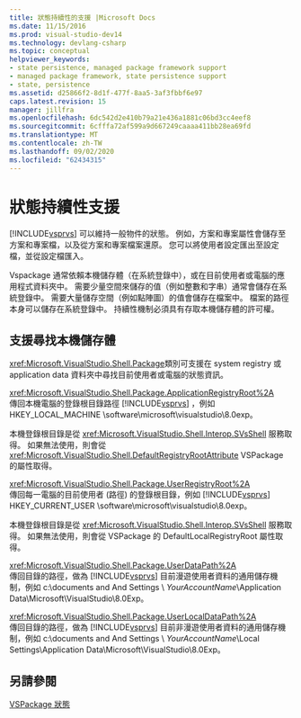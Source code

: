 ```yaml
---
title: 狀態持續性的支援 |Microsoft Docs
ms.date: 11/15/2016
ms.prod: visual-studio-dev14
ms.technology: devlang-csharp
ms.topic: conceptual
helpviewer_keywords:
- state persistence, managed package framework support
- managed package framework, state persistence support
- state, persistence
ms.assetid: d25866f2-8d1f-477f-8aa5-3af3fbbf6e97
caps.latest.revision: 15
manager: jillfra
ms.openlocfilehash: 6dc542d2e410b79a21e436a1881c06bd3cc4eef8
ms.sourcegitcommit: 6cfffa72af599a9d667249caaaa411bb28ea69fd
ms.translationtype: MT
ms.contentlocale: zh-TW
ms.lasthandoff: 09/02/2020
ms.locfileid: "62434315"
---
```

# <a name="support-for-state-persistence"></a>狀態持續性支援
[!INCLUDE[vsprvs](../includes/vsprvs-md.md)] 可以維持一般物件的狀態。 例如，方案和專案屬性會儲存至方案和專案檔，以及從方案和專案檔案還原。 您可以將使用者設定匯出至設定檔，並從設定檔匯入。  
  
 Vspackage 通常依賴本機儲存體（在系統登錄中），或在目前使用者或電腦的應用程式資料夾中。 需要少量空間來儲存的值（例如整數和字串）通常會儲存在系統登錄中。 需要大量儲存空間（例如點陣圖）的值會儲存在檔案中。 檔案的路徑本身可以儲存在系統登錄中。 持續性機制必須具有存取本機儲存體的許可權。  
  
## <a name="support-for-locating-local-storage"></a>支援尋找本機儲存體  
 <xref:Microsoft.VisualStudio.Shell.Package>類別可支援在 system registry 或 application data 資料夾中尋找目前使用者或電腦的狀態資訊。  
  
 <xref:Microsoft.VisualStudio.Shell.Package.ApplicationRegistryRoot%2A>  
 傳回本機電腦的登錄根目錄路徑 [!INCLUDE[vsprvs](../includes/vsprvs-md.md)] ，例如 HKEY_LOCAL_MACHINE \software\microsoft\visualstudio\8.0exp。  
  
 本機登錄根目錄是從 <xref:Microsoft.VisualStudio.Shell.Interop.SVsShell> 服務取得。 如果無法使用，則會從 <xref:Microsoft.VisualStudio.Shell.DefaultRegistryRootAttribute> VSPackage 的屬性取得。  
  
 <xref:Microsoft.VisualStudio.Shell.Package.UserRegistryRoot%2A>  
 傳回每一電腦的目前使用者 (路徑) 的登錄根目錄，例如 [!INCLUDE[vsprvs](../includes/vsprvs-md.md)] HKEY_CURRENT_USER \software\microsoft\visualstudio\8.0exp。  
  
 本機登錄根目錄是從 <xref:Microsoft.VisualStudio.Shell.Interop.SVsShell> 服務取得。 如果無法使用，則會從 VSPackage 的 DefaultLocalRegistryRoot 屬性取得。  
  
 <xref:Microsoft.VisualStudio.Shell.Package.UserDataPath%2A>  
 傳回目錄的路徑，做為 [!INCLUDE[vsprvs](../includes/vsprvs-md.md)] 目前漫遊使用者資料的通用儲存機制，例如 c:\documents and And Settings \\ *YourAccountName*\Application Data\Microsoft\VisualStudio\8.0Exp。  
  
 <xref:Microsoft.VisualStudio.Shell.Package.UserLocalDataPath%2A>  
 傳回目錄的路徑，做為 [!INCLUDE[vsprvs](../includes/vsprvs-md.md)] 目前非漫遊使用者資料的通用儲存機制，例如 c:\documents and And Settings \\ *YourAccountName*\Local Settings\Application Data\Microsoft\VisualStudio\8.0Exp。  
  
## <a name="see-also"></a>另請參閱  
 [VSPackage 狀態](../misc/vspackage-state.md)